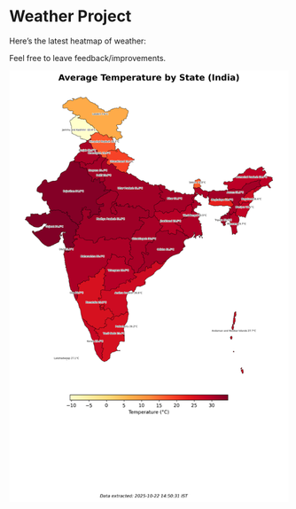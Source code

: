 # Weather Project

Here’s the latest heatmap of weather:

Feel free to leave feedback/improvements.

![India Heatmap](docs/assets/india_heatmap.png?v=F8A1E1)
